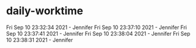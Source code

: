 # daily-worktime
Fri Sep 10 23:32:34 2021 - Jennifer
Fri Sep 10 23:37:10 2021 - Jennifer
Fri Sep 10 23:37:41 2021 - Jennifer
Fri Sep 10 23:38:04 2021 - Jennifer
Fri Sep 10 23:38:31 2021 - Jennifer
